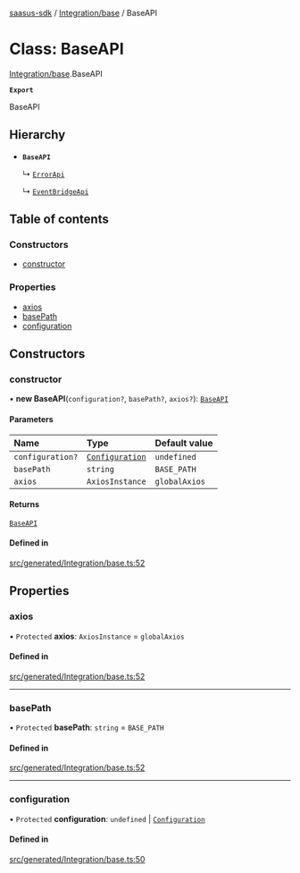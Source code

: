 [saasus-sdk](../README.md) / [Integration/base](../modules/Integration_base.md) / BaseAPI

# Class: BaseAPI

[Integration/base](../modules/Integration_base.md).BaseAPI

**`Export`**

BaseAPI

## Hierarchy

- **`BaseAPI`**

  ↳ [`ErrorApi`](Integration_api.ErrorApi.md)

  ↳ [`EventBridgeApi`](Integration_api.EventBridgeApi.md)

## Table of contents

### Constructors

- [constructor](Integration_base.BaseAPI.md#constructor)

### Properties

- [axios](Integration_base.BaseAPI.md#axios)
- [basePath](Integration_base.BaseAPI.md#basepath)
- [configuration](Integration_base.BaseAPI.md#configuration)

## Constructors

### constructor

• **new BaseAPI**(`configuration?`, `basePath?`, `axios?`): [`BaseAPI`](Integration_base.BaseAPI.md)

#### Parameters

| Name | Type | Default value |
| :------ | :------ | :------ |
| `configuration?` | [`Configuration`](Integration_configuration.Configuration.md) | `undefined` |
| `basePath` | `string` | `BASE_PATH` |
| `axios` | `AxiosInstance` | `globalAxios` |

#### Returns

[`BaseAPI`](Integration_base.BaseAPI.md)

#### Defined in

[src/generated/Integration/base.ts:52](https://github.com/saasus-platform/saasus-sdk-javascript/blob/6b95732/src/generated/Integration/base.ts#L52)

## Properties

### axios

• `Protected` **axios**: `AxiosInstance` = `globalAxios`

#### Defined in

[src/generated/Integration/base.ts:52](https://github.com/saasus-platform/saasus-sdk-javascript/blob/6b95732/src/generated/Integration/base.ts#L52)

___

### basePath

• `Protected` **basePath**: `string` = `BASE_PATH`

#### Defined in

[src/generated/Integration/base.ts:52](https://github.com/saasus-platform/saasus-sdk-javascript/blob/6b95732/src/generated/Integration/base.ts#L52)

___

### configuration

• `Protected` **configuration**: `undefined` \| [`Configuration`](Integration_configuration.Configuration.md)

#### Defined in

[src/generated/Integration/base.ts:50](https://github.com/saasus-platform/saasus-sdk-javascript/blob/6b95732/src/generated/Integration/base.ts#L50)
